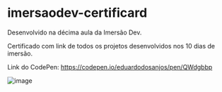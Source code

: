 # imersaodev-certificard

Desenvolvido na décima aula da Imersão Dev.

Certificado com link de todos os projetos desenvolvidos nos 10 dias de imersão.

Link do CodePen: https://codepen.io/eduardodosanjos/pen/QWdgbbp

![image](https://user-images.githubusercontent.com/71856578/113603733-ac5ca180-961a-11eb-9e2f-039f35225b4c.png)
